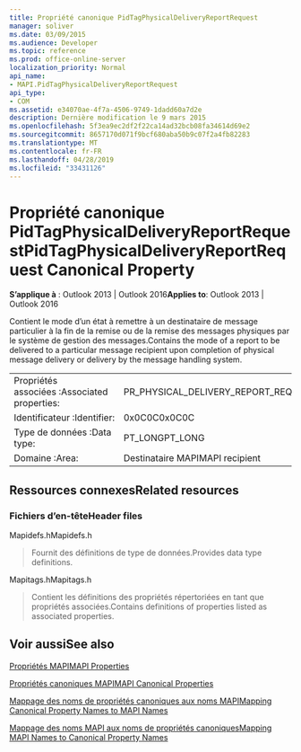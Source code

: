 ```yaml
---
title: Propriété canonique PidTagPhysicalDeliveryReportRequest
manager: soliver
ms.date: 03/09/2015
ms.audience: Developer
ms.topic: reference
ms.prod: office-online-server
localization_priority: Normal
api_name:
- MAPI.PidTagPhysicalDeliveryReportRequest
api_type:
- COM
ms.assetid: e34070ae-4f7a-4506-9749-1dadd60a7d2e
description: Dernière modification le 9 mars 2015
ms.openlocfilehash: 5f3ea9ec2df2f22ca14ad32bcb08fa34614d69e2
ms.sourcegitcommit: 8657170d071f9bcf680aba50b9c07f2a4fb82283
ms.translationtype: MT
ms.contentlocale: fr-FR
ms.lasthandoff: 04/28/2019
ms.locfileid: "33431126"
---
```

# <a name="pidtagphysicaldeliveryreportrequest-canonical-property"></a><span data-ttu-id="97406-103">Propriété canonique PidTagPhysicalDeliveryReportRequest</span><span class="sxs-lookup"><span data-stu-id="97406-103">PidTagPhysicalDeliveryReportRequest Canonical Property</span></span>

  
  
<span data-ttu-id="97406-104">**S’applique à** : Outlook 2013 | Outlook 2016</span><span class="sxs-lookup"><span data-stu-id="97406-104">**Applies to**: Outlook 2013 | Outlook 2016</span></span> 
  
<span data-ttu-id="97406-105">Contient le mode d’un état à remettre à un destinataire de message particulier à la fin de la remise ou de la remise des messages physiques par le système de gestion des messages.</span><span class="sxs-lookup"><span data-stu-id="97406-105">Contains the mode of a report to be delivered to a particular message recipient upon completion of physical message delivery or delivery by the message handling system.</span></span>
  
|||
|:-----|:-----|
|<span data-ttu-id="97406-106">Propriétés associées :</span><span class="sxs-lookup"><span data-stu-id="97406-106">Associated properties:</span></span>  <br/> |<span data-ttu-id="97406-107">PR_PHYSICAL_DELIVERY_REPORT_REQUEST</span><span class="sxs-lookup"><span data-stu-id="97406-107">PR_PHYSICAL_DELIVERY_REPORT_REQUEST</span></span>  <br/> |
|<span data-ttu-id="97406-108">Identificateur :</span><span class="sxs-lookup"><span data-stu-id="97406-108">Identifier:</span></span>  <br/> |<span data-ttu-id="97406-109">0x0C0C</span><span class="sxs-lookup"><span data-stu-id="97406-109">0x0C0C</span></span>  <br/> |
|<span data-ttu-id="97406-110">Type de données :</span><span class="sxs-lookup"><span data-stu-id="97406-110">Data type:</span></span>  <br/> |<span data-ttu-id="97406-111">PT_LONG</span><span class="sxs-lookup"><span data-stu-id="97406-111">PT_LONG</span></span>  <br/> |
|<span data-ttu-id="97406-112">Domaine :</span><span class="sxs-lookup"><span data-stu-id="97406-112">Area:</span></span>  <br/> |<span data-ttu-id="97406-113">Destinataire MAPI</span><span class="sxs-lookup"><span data-stu-id="97406-113">MAPI recipient</span></span>  <br/> |
   
## <a name="related-resources"></a><span data-ttu-id="97406-114">Ressources connexes</span><span class="sxs-lookup"><span data-stu-id="97406-114">Related resources</span></span>

### <a name="header-files"></a><span data-ttu-id="97406-115">Fichiers d’en-tête</span><span class="sxs-lookup"><span data-stu-id="97406-115">Header files</span></span>

<span data-ttu-id="97406-116">Mapidefs.h</span><span class="sxs-lookup"><span data-stu-id="97406-116">Mapidefs.h</span></span>
  
> <span data-ttu-id="97406-117">Fournit des définitions de type de données.</span><span class="sxs-lookup"><span data-stu-id="97406-117">Provides data type definitions.</span></span>
    
<span data-ttu-id="97406-118">Mapitags.h</span><span class="sxs-lookup"><span data-stu-id="97406-118">Mapitags.h</span></span>
  
> <span data-ttu-id="97406-119">Contient les définitions des propriétés répertoriées en tant que propriétés associées.</span><span class="sxs-lookup"><span data-stu-id="97406-119">Contains definitions of properties listed as associated properties.</span></span>
    
## <a name="see-also"></a><span data-ttu-id="97406-120">Voir aussi</span><span class="sxs-lookup"><span data-stu-id="97406-120">See also</span></span>



[<span data-ttu-id="97406-121">Propriétés MAPI</span><span class="sxs-lookup"><span data-stu-id="97406-121">MAPI Properties</span></span>](mapi-properties.md)
  
[<span data-ttu-id="97406-122">Propriétés canoniques MAPI</span><span class="sxs-lookup"><span data-stu-id="97406-122">MAPI Canonical Properties</span></span>](mapi-canonical-properties.md)
  
[<span data-ttu-id="97406-123">Mappage des noms de propriétés canoniques aux noms MAPI</span><span class="sxs-lookup"><span data-stu-id="97406-123">Mapping Canonical Property Names to MAPI Names</span></span>](mapping-canonical-property-names-to-mapi-names.md)
  
[<span data-ttu-id="97406-124">Mappage des noms MAPI aux noms de propriétés canoniques</span><span class="sxs-lookup"><span data-stu-id="97406-124">Mapping MAPI Names to Canonical Property Names</span></span>](mapping-mapi-names-to-canonical-property-names.md)

